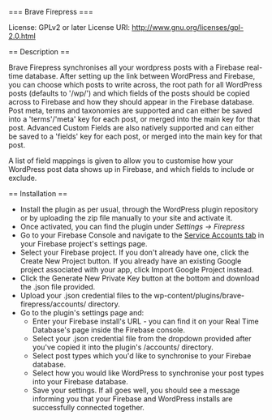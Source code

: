 === Brave Firepress ===

License: GPLv2 or later
License URI: http://www.gnu.org/licenses/gpl-2.0.html

== Description ==

Brave Firepress synchronises all your wordpress posts with a Firebase real-time database.
After setting up the link between WordPress and Firebase, you can choose which posts to write across, the root path for all WordPress posts (defaults to '/wp/') 
and which fields of the posts should be copied across to Firebase and how they should appear in the Firebase database.
Post meta, terms and taxonomies are supported and can either be saved into a 'terms'/'meta' key for each post, or merged into the main key for that post.
Advanced Custom Fields are also natively supported and can either be saved to a 'fields' key for each post, or merged into the main key for that post.

A list of field mappings is given to allow you to customise how your WordPress post data shows up in Firebase, and which fields to include or exclude.


== Installation ==

 * Install the plugin as per usual, through the WordPress plugin repository or by uploading the zip file manually to your site and activate it.
 * Once activated, you can find the plugin under *Settings -> Firepress*
 * Go to your Firebase Console and navigate to the [Service Accounts tab](https://console.firebase.google.com/project/_/settings/serviceaccounts/adminsdk) in your Firebase project's settings page.
 * Select your Firebase project. If you don't already have one, click the Create New Project button. If you already have an existing Google project associated with your app, click Import Google Project instead.
 * Click the Generate New Private Key button at the bottom and download the .json file provided.
 * Upload your .json credential files to the wp-content/plugins/brave-firepress/accounts/ directory.
 * Go to the plugin's settings page and:
	* Enter your Firebase install's URL - you can find it on your Real Time Database's page inside the Firebase console.
	* Select your .json credential file from the dropdown provided after you've copied it into the plugin's /accounts/ directory.
	* Select post types which you'd like to synchronise to your Firebae database.
	* Select how you would like WordPress to synchronise your post types into your Firebase database.
	* Save your settings. If all goes well, you should see a message informing you that your Firebase and WordPress installs are successfully connected together.
